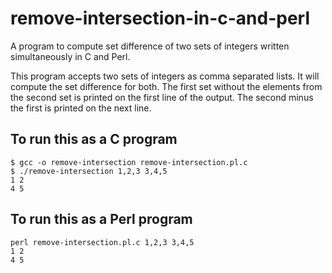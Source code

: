 # remove-intersection-in-c-and-perl
A program to compute set difference of two sets of integers written simultaneously in C and Perl.

This program accepts two sets of integers as comma separated lists. It will
compute the set difference for both. The first set without the elements from
the second set is printed on the first line of the output. The second minus the
first is printed on the next line.

To run this as a C program
----

    $ gcc -o remove-intersection remove-intersection.pl.c
    $ ./remove-intersection 1,2,3 3,4,5
    1 2 
    4 5 

To run this as a Perl program
----

    perl remove-intersection.pl.c 1,2,3 3,4,5
    1 2 
    4 5 

